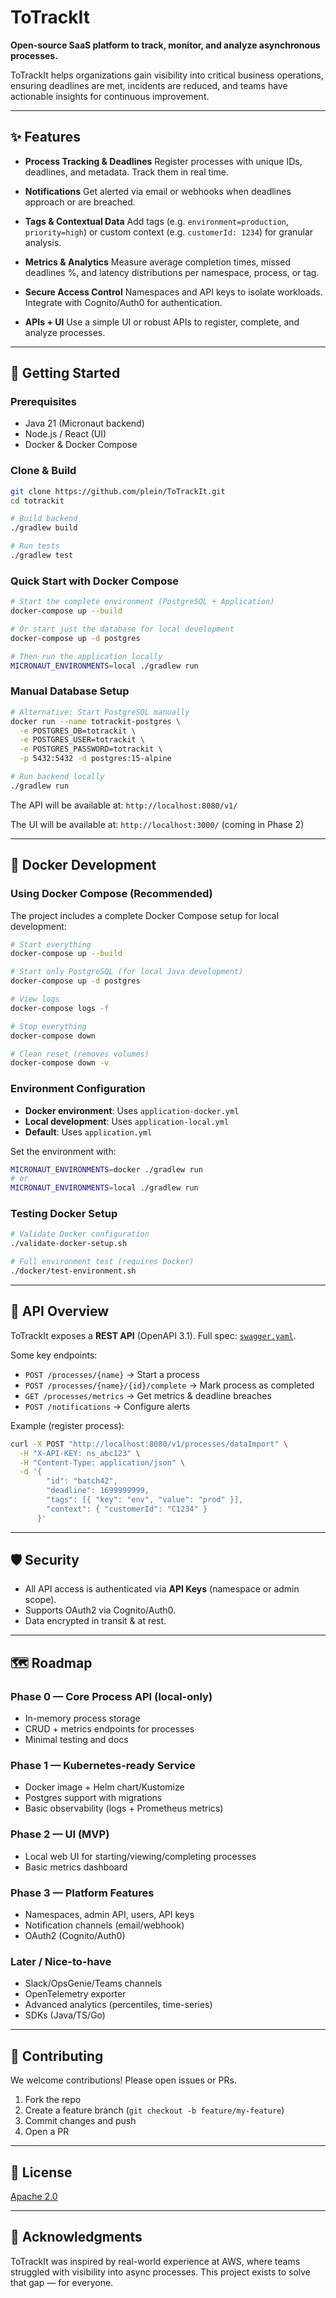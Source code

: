 # ToTrackIt

**Open-source SaaS platform to track, monitor, and analyze asynchronous processes.**

ToTrackIt helps organizations gain visibility into critical business operations, ensuring deadlines are met, incidents are reduced, and teams have actionable insights for continuous improvement.

---

## ✨ Features

* **Process Tracking & Deadlines**
  Register processes with unique IDs, deadlines, and metadata. Track them in real time.

* **Notifications**
  Get alerted via email or webhooks when deadlines approach or are breached.

* **Tags & Contextual Data**
  Add tags (e.g. `environment=production`, `priority=high`) or custom context (e.g. `customerId: 1234`) for granular analysis.

* **Metrics & Analytics**
  Measure average completion times, missed deadlines %, and latency distributions per namespace, process, or tag.

* **Secure Access Control**
  Namespaces and API keys to isolate workloads. Integrate with Cognito/Auth0 for authentication.

* **APIs + UI**
  Use a simple UI or robust APIs to register, complete, and analyze processes.

---

## 🚀 Getting Started

### Prerequisites

* Java 21 (Micronaut backend)
* Node.js / React (UI)
* Docker & Docker Compose

### Clone & Build

```bash
git clone https://github.com/plein/ToTrackIt.git
cd totrackit

# Build backend
./gradlew build

# Run tests
./gradlew test
```

### Quick Start with Docker Compose

```bash
# Start the complete environment (PostgreSQL + Application)
docker-compose up --build

# Or start just the database for local development
docker-compose up -d postgres

# Then run the application locally
MICRONAUT_ENVIRONMENTS=local ./gradlew run
```

### Manual Database Setup

```bash
# Alternative: Start PostgreSQL manually
docker run --name totrackit-postgres \
  -e POSTGRES_DB=totrackit \
  -e POSTGRES_USER=totrackit \
  -e POSTGRES_PASSWORD=totrackit \
  -p 5432:5432 -d postgres:15-alpine

# Run backend locally
./gradlew run
```

The API will be available at:
`http://localhost:8080/v1/`

The UI will be available at:
`http://localhost:3000/` (coming in Phase 2)

---

## 🐳 Docker Development

### Using Docker Compose (Recommended)

The project includes a complete Docker Compose setup for local development:

```bash
# Start everything
docker-compose up --build

# Start only PostgreSQL (for local Java development)
docker-compose up -d postgres

# View logs
docker-compose logs -f

# Stop everything
docker-compose down

# Clean reset (removes volumes)
docker-compose down -v
```

### Environment Configuration

- **Docker environment**: Uses `application-docker.yml`
- **Local development**: Uses `application-local.yml` 
- **Default**: Uses `application.yml`

Set the environment with:
```bash
MICRONAUT_ENVIRONMENTS=docker ./gradlew run
# or
MICRONAUT_ENVIRONMENTS=local ./gradlew run
```

### Testing Docker Setup

```bash
# Validate Docker configuration
./validate-docker-setup.sh

# Full environment test (requires Docker)
./docker/test-environment.sh
```

---

## 📖 API Overview

ToTrackIt exposes a **REST API** (OpenAPI 3.1). Full spec: [`swagger.yaml`](./api.yaml).

Some key endpoints:

* `POST /processes/{name}` → Start a process
* `POST /processes/{name}/{id}/complete` → Mark process as completed
* `GET /processes/metrics` → Get metrics & deadline breaches
* `POST /notifications` → Configure alerts

Example (register process):

```bash
curl -X POST "http://localhost:8080/v1/processes/dataImport" \
  -H "X-API-KEY: ns_abc123" \
  -H "Content-Type: application/json" \
  -d '{
        "id": "batch42",
        "deadline": 1699999999,
        "tags": [{ "key": "env", "value": "prod" }],
        "context": { "customerId": "C1234" }
      }'
```

---

## 🛡 Security

* All API access is authenticated via **API Keys** (namespace or admin scope).
* Supports OAuth2 via Cognito/Auth0.
* Data encrypted in transit & at rest.

---

## 🗺️ Roadmap

### Phase 0 — Core Process API (local-only)

* In-memory process storage
* CRUD + metrics endpoints for processes
* Minimal testing and docs

### Phase 1 — Kubernetes-ready Service

* Docker image + Helm chart/Kustomize
* Postgres support with migrations
* Basic observability (logs + Prometheus metrics)

### Phase 2 — UI (MVP)

* Local web UI for starting/viewing/completing processes
* Basic metrics dashboard

### Phase 3 — Platform Features

* Namespaces, admin API, users, API keys
* Notification channels (email/webhook)
* OAuth2 (Cognito/Auth0)

### Later / Nice-to-have

* Slack/OpsGenie/Teams channels
* OpenTelemetry exporter
* Advanced analytics (percentiles, time-series)
* SDKs (Java/TS/Go)
---

## 🤝 Contributing

We welcome contributions! Please open issues or PRs.

1. Fork the repo
2. Create a feature branch (`git checkout -b feature/my-feature`)
3. Commit changes and push
4. Open a PR

---

## 📜 License

[Apache 2.0](http://www.apache.org/licenses/LICENSE-2.0.html)

---

## 🙌 Acknowledgments

ToTrackIt was inspired by real-world experience at AWS, where teams struggled with visibility into async processes. This project exists to solve that gap — for everyone.
